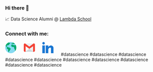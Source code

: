 ### Hi there 👋 

📈 Data Science Alumni @ [Lambda School](https://lambdaschool.com/)
### Connect with me:

[<img align="left" style="margin-right: 1.5rem" alt="portfolio" width="36px" src="assets\portfolio.svg" />][portfolio]

[<img align="left" style="margin-right: 1.5rem" alt="gmail" width="36px" src="assets\gmail.svg" />][gmail]

[<img align="left" style="margin-right: 1.5rem" alt="linkedIn" width="36px" src="assets\linkedin.svg" />][linkedin]

<br />

[portfolio]: http://evangrinalds.com/
[gmail]: https://mail.google.com/mail/u/0/?fs=1&to=evanpersonalbiz@gmail.com&su=SUBJECT&body=BODY&tf=cm
[linkedin]: www.linkedin.com/in/evan-grinalds

#datascience
#datascience
#datascience
#datascience
#datascience
#datascience
#datascience
#datascience
#datascience
#datascience
